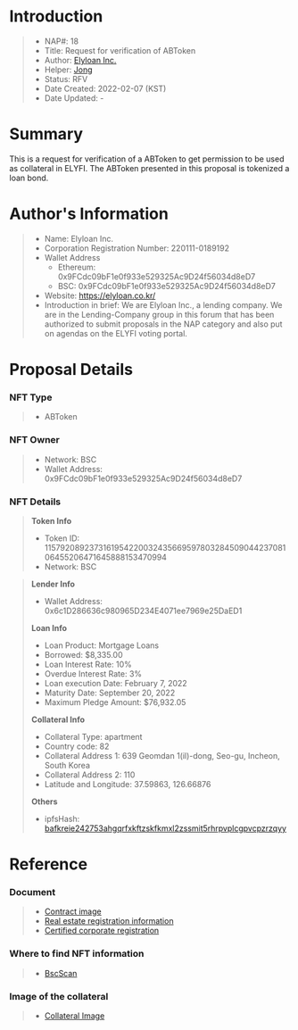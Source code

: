 # Introduction

>- NAP#: 18
>- Title: Request for verification of ABToken
>- Author: [Elyloan Inc.](https://forum.elyfi.world/u/elyloancorp/summary)
>- Helper: [Jong](https://forum.elyfi.world/u/Jong/summary)
>- Status: RFV
>- Date Created: 2022-02-07 (KST)
>- Date Updated: - 

# Summary

This is a request for verification of a ABToken to get permission to be used as collateral in ELYFI. The ABToken presented in this proposal is tokenized a loan bond.
#
# Author's Information

>- Name: Elyloan Inc.
>- Corporation Registration Number: 220111-0189192
>- Wallet Address
>   - Ethereum: 0x9FCdc09bF1e0f933e529325Ac9D24f56034d8eD7
>   - BSC: 0x9FCdc09bF1e0f933e529325Ac9D24f56034d8eD7
>- Website: https://elyloan.co.kr/
>- Introduction in brief: We are Elyloan Inc., a lending company. We are in the Lending-Company group in this forum that has been authorized to submit proposals in the NAP category and also put on agendas on the ELYFI voting portal.

# Proposal Details

### NFT Type 
>- ABToken

### NFT Owner
>- Network: BSC
>- Wallet Address: 0x9FCdc09bF1e0f933e529325Ac9D24f56034d8eD7

### NFT Details

> **Token Info**
>- Token ID: 115792089237316195422003243566959780328450904423708106455206471645888153470994
>- Network: BSC


> **Lender Info**
>- Wallet Address: 0x6c1D286636c980965D234E4071ee7969e25DaED1
>
> **Loan Info**
>- Loan Product: Mortgage Loans
>- Borrowed: $8,335.00
>- Loan Interest Rate: 10%
>- Overdue Interest Rate: 3%
>- Loan execution Date: February 7, 2022
>- Maturity Date: September 20, 2022
>- Maximum Pledge Amount: $76,932.05
>
> **Collateral Info**
>- Collateral Type: apartment
>- Country code: 82
>- Collateral Address 1: 639 Geomdan 1(il)-dong, Seo-gu, Incheon, South Korea
>- Collateral Address 2: 110
>- Latitude and Longitude: 37.59863, 126.66876
>
> **Others**
>- ipfsHash: [bafkreie242753ahgqrfxkftzskfkmxl2zssmit5rhrpvplcgpvcpzrzqyy](https://slate.textile.io/ipfs/bafkreie242753ahgqrfxkftzskfkmxl2zssmit5rhrpvplcgpvcpzrzqyy)

# Reference

### Document
>- [Contract image](https://slate.textile.io/ipfs/bafybeih5itml3kiq5mwhyre2g44hwah4ud4sxpsj7yqil7gsgi2g2upcse)
>- [Real estate registration information](https://slate.textile.io/ipfs/bafkreiggy2ngo7t6zspny6cetoffsmauumxrxjyvtczmqve26bnbiogyby)
>- [Certified corporate registration](https://slate.textile.io/ipfs/bafybeidtfourbfi4oy3nlos4v7vmvn3oyy5ufbtxjdux2gnl3al5pyutsy)

### Where to find NFT information 
>- [BscScan](https://bscscan.com/token/0x0d768c1507b5099cb37e5d28b1959b831b5ebf9e?a=115792089237316195422003243566959780328450904423708106455206471645888153470994)

### Image of the collateral 
>- [Collateral Image](https://slate.textile.io/ipfs/bafybeibxrqfi73qpcabao4xedazlj3ja36eqkcoyeqocztnstfijowekau)
